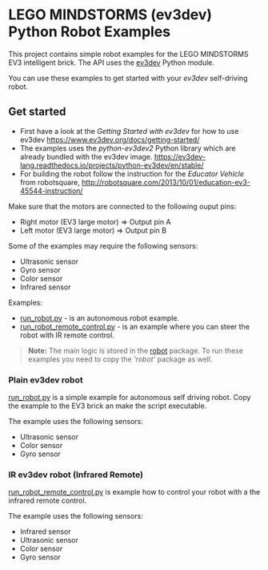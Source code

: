 # LEGO MINDSTORMS (ev3dev) Python Robot Examples
This project contains simple robot examples for the LEGO MINDSTORMS EV3 intelligent brick. The API uses the [ev3dev](http://www.ev3dev.org/) Python module. 

You can use these examples to get started with your *ev3dev* self-driving robot.


## Get started
- First have a look at the *Getting Started with ev3dev* for how to use ev3dev https://www.ev3dev.org/docs/getting-started/
- The examples uses the *python-ev3dev2* Python library which are already bundled with the ev3dev image. https://ev3dev-lang.readthedocs.io/projects/python-ev3dev/en/stable/
- For building the robot follow the instruction for the *Educator Vehicle* from robotsquare, http://robotsquare.com/2013/10/01/education-ev3-45544-instruction/

Make sure that the motors are connected to the following ouput pins:

- Right motor (EV3 large motor) => Output pin A
- Left motor (EV3 large motor) => Output pin B

Some of the examples may require the following sensors:

- Ultrasonic sensor
- Gyro sensor
- Color sensor
- Infrared sensor

Examples:

- [run_robot.py](run_robot.py) - is an autonomous robot example. 
- [run_robot_remote_control.py](run_robot_remote_control.py) - is an example where you can steer the robot with IR remote control.


> __Note:__
> The main logic is stored in the [robot](robot) package. To run these examples 
> you need to copy the _'robot'_ package as well.


### Plain ev3dev robot

[run_robot.py](run_robot.py) is a simple example for autonomous self driving robot. 
Copy the example to the EV3 brick an make the script executable. 

The example uses the following sensors:

- Ultrasonic sensor
- Color sensor
- Gyro sensor
    
### IR ev3dev robot (Infrared Remote)

[run_robot_remote_control.py](run_robot_remote_control.py)  is example how to control your robot with a the infrared remote control.

The example uses the following sensors:

- Infrared sensor
- Ultrasonic sensor
- Color sensor
- Gyro sensor

